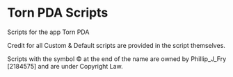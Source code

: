 # Torn PDA Scripts
Scripts for the app Torn PDA 

Credit for all Custom & Default scripts are provided in the script themselves.

Scripts with the symbol © at the end of the name are owned by Phillip_J_Fry [2184575] and are under Copyright Law.